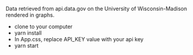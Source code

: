 Data retrieved from api.data.gov on the University of Wisconsin-Madison rendered in graphs.

- clone to your computer
- yarn install
- In App.css, replace API_KEY value with your api key
- yarn start
